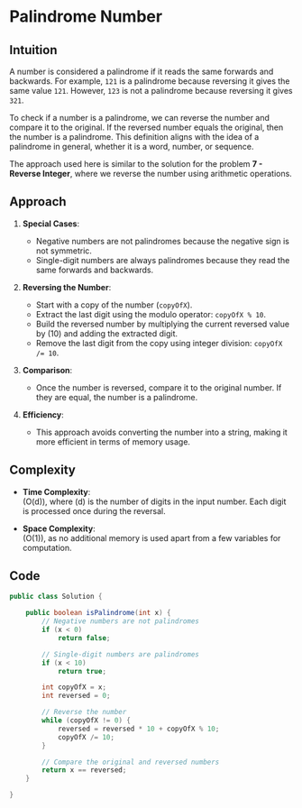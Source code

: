 # Palindrome Number

## Intuition
A number is considered a palindrome if it reads the same forwards and backwards. For example, `121` is a palindrome because reversing it gives the same value `121`. However, `123` is not a palindrome because reversing it gives `321`.

To check if a number is a palindrome, we can reverse the number and compare it to the original. If the reversed number equals the original, then the number is a palindrome. This definition aligns with the idea of a palindrome in general, whether it is a word, number, or sequence.

The approach used here is similar to the solution for the problem **7 - Reverse Integer**, where we reverse the number using arithmetic operations.

## Approach
1. **Special Cases**:
   - Negative numbers are not palindromes because the negative sign is not symmetric.
   - Single-digit numbers are always palindromes because they read the same forwards and backwards.

2. **Reversing the Number**:
   - Start with a copy of the number (`copyOfX`).
   - Extract the last digit using the modulo operator: `copyOfX % 10`.
   - Build the reversed number by multiplying the current reversed value by \(10\) and adding the extracted digit.
   - Remove the last digit from the copy using integer division: `copyOfX /= 10`.

3. **Comparison**:
   - Once the number is reversed, compare it to the original number. If they are equal, the number is a palindrome.

4. **Efficiency**:
   - This approach avoids converting the number into a string, making it more efficient in terms of memory usage.

## Complexity
- **Time Complexity**:  
  \(O(d)\), where \(d\) is the number of digits in the input number. Each digit is processed once during the reversal.

- **Space Complexity**:  
  \(O(1)\), as no additional memory is used apart from a few variables for computation.

## Code
```java []
public class Solution {

    public boolean isPalindrome(int x) {
        // Negative numbers are not palindromes
        if (x < 0)
            return false;

        // Single-digit numbers are palindromes
        if (x < 10)
            return true;

        int copyOfX = x;
        int reversed = 0;

        // Reverse the number
        while (copyOfX != 0) {
            reversed = reversed * 10 + copyOfX % 10;
            copyOfX /= 10;
        }

        // Compare the original and reversed numbers
        return x == reversed;
    }

}
